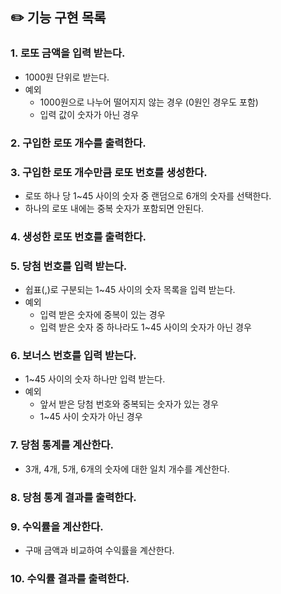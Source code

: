 ## ✏️ 기능 구현 목록

### 1. 로또 금액을 입력 받는다.

- 1000원 단위로 받는다.
- 예외
    - 1000원으로 나누어 떨어지지 않는 경우 (0원인 경우도 포함)
    - 입력 값이 숫자가 아닌 경우

### 2. 구입한 로또 개수를 출력한다.

### 3. 구입한 로또 개수만큼 로또 번호를 생성한다.

- 로또 하나 당 1~45 사이의 숫자 중 랜덤으로 6개의 숫자를 선택한다.
- 하나의 로또 내에는 중복 숫자가 포함되면 안된다.

### 4. 생성한 로또 번호를 출력한다.

### 5. 당첨 번호를 입력 받는다.

- 쉽표(,)로 구분되는 1~45 사이의 숫자 목록을 입력 받는다.
- 예외
    - 입력 받은 숫자에 중복이 있는 경우
    - 입력 받은 숫자 중 하나라도 1~45 사이의 숫자가 아닌 경우

### 6. 보너스 번호를 입력 받는다.

- 1~45 사이의 숫자 하나만 입력 받는다.
- 예외
    - 앞서 받은 당첨 번호와 중복되는 숫자가 있는 경우
    - 1~45 사이 숫자가 아닌 경우

### 7. 당첨 통계를 계산한다.

- 3개, 4개, 5개, 6개의 숫자에 대한 일치 개수를 계산한다.

### 8. 당첨 통계 결과를 출력한다.

### 9. 수익률을 계산한다.

- 구매 금액과 비교하여 수익률을 계산한다.

### 10. 수익률 결과를 출력한다.